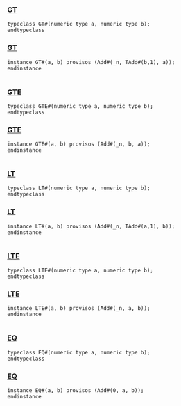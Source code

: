 ### [GT](../../src/bsv/CompareProvisos.bsv#L28)
```bluespec
typeclass GT#(numeric type a, numeric type b);
endtypeclass

```

### [GT](../../src/bsv/CompareProvisos.bsv#L30)
```bluespec
instance GT#(a, b) provisos (Add#(_n, TAdd#(b,1), a));
endinstance


```

### [GTE](../../src/bsv/CompareProvisos.bsv#L34)
```bluespec
typeclass GTE#(numeric type a, numeric type b);
endtypeclass

```

### [GTE](../../src/bsv/CompareProvisos.bsv#L36)
```bluespec
instance GTE#(a, b) provisos (Add#(_n, b, a));
endinstance


```

### [LT](../../src/bsv/CompareProvisos.bsv#L40)
```bluespec
typeclass LT#(numeric type a, numeric type b);
endtypeclass

```

### [LT](../../src/bsv/CompareProvisos.bsv#L42)
```bluespec
instance LT#(a, b) provisos (Add#(_n, TAdd#(a,1), b));
endinstance


```

### [LTE](../../src/bsv/CompareProvisos.bsv#L46)
```bluespec
typeclass LTE#(numeric type a, numeric type b);
endtypeclass

```

### [LTE](../../src/bsv/CompareProvisos.bsv#L48)
```bluespec
instance LTE#(a, b) provisos (Add#(_n, a, b));
endinstance


```

### [EQ](../../src/bsv/CompareProvisos.bsv#L52)
```bluespec
typeclass EQ#(numeric type a, numeric type b);
endtypeclass

```

### [EQ](../../src/bsv/CompareProvisos.bsv#L54)
```bluespec
instance EQ#(a, b) provisos (Add#(0, a, b));
endinstance

```

